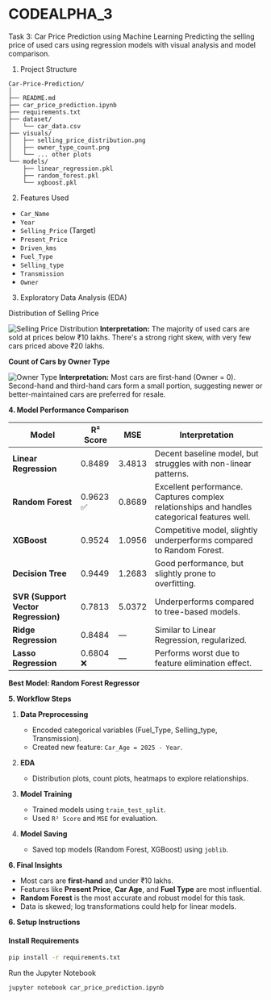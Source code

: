 # CODEALPHA_3

Task 3: Car Price Prediction using Machine Learning
Predicting the selling price of used cars using regression models with visual analysis and model comparison.

1. Project Structure

```
Car-Price-Prediction/
│
├── README.md
├── car_price_prediction.ipynb
├── requirements.txt
├── dataset/
│   └── car_data.csv
├── visuals/
│   ├── selling_price_distribution.png
│   ├── owner_type_count.png
│   └── ... other plots
└── models/
    ├── linear_regression.pkl
    ├── random_forest.pkl
    └── xgboost.pkl
```

 2. Features Used

* `Car_Name`
* `Year`
* `Selling_Price` (Target)
* `Present_Price`
* `Driven_kms`
* `Fuel_Type`
* `Selling_type`
* `Transmission`
* `Owner`

3. Exploratory Data Analysis (EDA)


 Distribution of Selling Price

![Selling Price Distribution](visuals/selling_price_distribution.png)
**Interpretation:**
The majority of used cars are sold at prices below ₹10 lakhs. There's a strong right skew, with very few cars priced above ₹20 lakhs.

 **Count of Cars by Owner Type**

![Owner Type](visuals/owner_type_count.png)
**Interpretation:**
Most cars are first-hand (Owner = 0). Second-hand and third-hand cars form a small portion, suggesting newer or better-maintained cars are preferred for resale.

 **4. Model Performance Comparison**

| Model                               | R² Score | MSE    | Interpretation                                                                               |
| ----------------------------------- | -------- | ------ | -------------------------------------------------------------------------------------------- |
| **Linear Regression**               | 0.8489   | 3.4813 | Decent baseline model, but struggles with non-linear patterns.                               |
| **Random Forest**                   | 0.9623 ✅ | 0.8689 | Excellent performance. Captures complex relationships and handles categorical features well. |
| **XGBoost**                         | 0.9524   | 1.0956 | Competitive model, slightly underperforms compared to Random Forest.                         |
| **Decision Tree**                   | 0.9449   | 1.2683 | Good performance, but slightly prone to overfitting.                                         |
| **SVR (Support Vector Regression)** | 0.7813   | 5.0372 | Underperforms compared to tree-based models.                                                 |
| **Ridge Regression**                | 0.8484   | —      | Similar to Linear Regression, regularized.                                                   |
| **Lasso Regression**                | 0.6804 ❌ | —      | Performs worst due to feature elimination effect.                                            |

**Best Model: Random Forest Regressor**

 **5. Workflow Steps**

1. **Data Preprocessing**

   * Encoded categorical variables (Fuel\_Type, Selling\_type, Transmission).
   * Created new feature: `Car_Age = 2025 - Year`.

2. **EDA**

   * Distribution plots, count plots, heatmaps to explore relationships.

3. **Model Training**

   * Trained models using `train_test_split`.
   * Used `R² Score` and `MSE` for evaluation.

4. **Model Saving**

   * Saved top models (Random Forest, XGBoost) using `joblib`.

 **6. Final Insights**

*  Most cars are **first-hand** and under ₹10 lakhs.
*  Features like **Present Price**, **Car Age**, and **Fuel Type** are most influential.
*  **Random Forest** is the most accurate and robust model for this task.
*  Data is skewed; log transformations could help for linear models.

 **6. Setup Instructions**

#### Install Requirements

```bash
pip install -r requirements.txt
```

 Run the Jupyter Notebook

```bash
jupyter notebook car_price_prediction.ipynb
```









